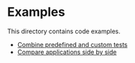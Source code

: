 # Examples
This directory contains code examples.

* [Combine predefined and custom tests](./combine_predefined_and_custom_tests.md)
* [Compare applications side by side](./side_by_side.md)
